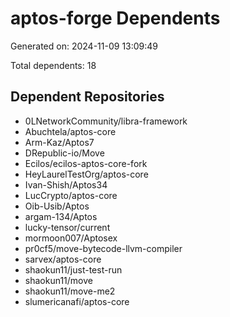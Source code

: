 # aptos-forge Dependents

Generated on: 2024-11-09 13:09:49

Total dependents: 18

## Dependent Repositories

- 0LNetworkCommunity/libra-framework
- Abuchtela/aptos-core
- Arm-Kaz/Aptos7
- DRepublic-io/Move
- Ecilos/ecilos-aptos-core-fork
- HeyLaurelTestOrg/aptos-core
- Ivan-Shish/Aptos34
- LucCrypto/aptos-core
- Oib-Usib/Aptos
- argam-134/Aptos
- lucky-tensor/current
- mormoon007/Aptosex
- pr0cf5/move-bytecode-llvm-compiler
- sarvex/aptos-core
- shaokun11/just-test-run
- shaokun11/move
- shaokun11/move-me2
- slumericanafi/aptos-core
